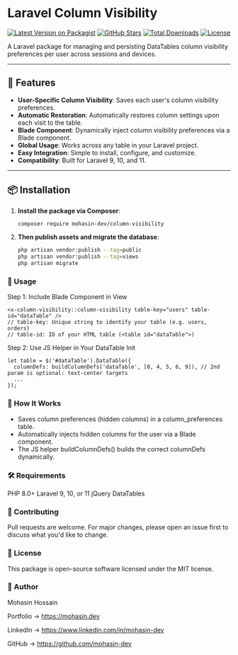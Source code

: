 # Laravel Column Visibility

[![Latest Version on Packagist](https://img.shields.io/packagist/v/mohasin-dev/column-visibility.svg?style=flat-square)](https://packagist.org/packages/mohasin-dev/column-visibility)
[![GitHub Stars](https://img.shields.io/github/stars/mohasin-dev/column-visibility?style=flat-square)](https://github.com/mohasin-dev/column-visibility/stargazers)
[![Total Downloads](https://img.shields.io/packagist/dt/mohasin-dev/column-visibility.svg?style=flat-square)](https://packagist.org/packages/mohasin-dev/column-visibility)
[![License](https://img.shields.io/github/license/mohasin-dev/column-visibility?style=flat-square)](LICENSE)

A Laravel package for managing and persisting DataTables column visibility preferences per user across sessions and devices.

---

## 🚀 Features

- **User-Specific Column Visibility**: Saves each user's column visibility preferences.
- **Automatic Restoration**: Automatically restores column settings upon each visit to the table.
- **Blade Component**: Dynamically inject column visibility preferences via a Blade component.
- **Global Usage**: Works across any table in your Laravel project.
- **Easy Integration**: Simple to install, configure, and customize.
- **Compatibility**: Built for Laravel 9, 10, and 11.

---

## 📦 Installation

1. **Install the package via Composer**:

   ```bash
   composer require mohasin-dev/column-visibility

2. **Then publish assets and migrate the database**:
    
    ```bash
    php artisan vendor:publish --tag=public
    php artisan vendor:publish --tag=views
    php artisan migrate

### 🧩 Usage

Step 1: Include Blade Component in View

    <x-column-visibility::column-visibility table-key="users" table-id="dataTable" /> 
    // table-key: Unique string to identify your table (e.g. users, orders)
    // table-id: ID of your HTML table (<table id="dataTable">)
  
Step 2: Use JS Helper in Your DataTable Init

    let table = $('#dataTable').DataTable({
      columnDefs: buildColumnDefs('dataTable', [0, 4, 5, 6, 9]), // 2nd param is optional: text-center targets
      ...
    });

### 🧠 How It Works

- Saves column preferences (hidden columns) in a column_preferences table.
- Automatically injects hidden columns for the user via a Blade component.
- The JS helper buildColumnDefs() builds the correct columnDefs dynamically.

### 🛠️ Requirements

PHP 8.0+
Laravel 9, 10, or 11
jQuery DataTables

### 🤝 Contributing

Pull requests are welcome. For major changes, please open an issue first to discuss what you'd like to change.

### 📝 License

This package is open-source software licensed under the MIT license.

### 🙌 Author

Mohasin Hossain

Portfolio → https://mohasin.dev

LinkedIn → https://www.linkedin.com/in/mohasin-dev

GitHub → https://github.com/mohasin-dev
